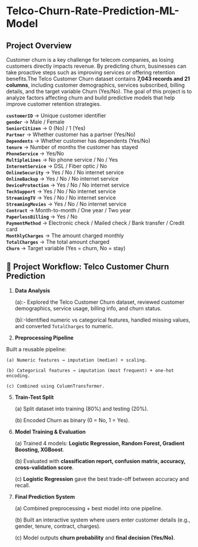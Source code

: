 # Telco-Churn-Rate-Prediction-ML-Model
## Project Overview

Customer churn is a key challenge for telecom companies, as losing customers directly impacts revenue. By predicting churn, businesses can take proactive steps such as improving services or offering retention benefits.The Telco Customer Churn dataset contains **7,043 records and 21 columns**, including customer demographics, services subscribed, billing details, and the target variable Churn (Yes/No).
The goal of this project is to analyze factors affecting churn and build predictive models that help improve customer retention strategies.

**`customerID`** → Unique customer identifier  
**`gender`** → Male / Female  
**`SeniorCitizen`** → 0 (No) / 1 (Yes)  
**`Partner`** → Whether customer has a partner (Yes/No)  
**`Dependents`** → Whether customer has dependents (Yes/No)  
**`tenure`** → Number of months the customer has stayed  
**`PhoneService`** → Yes/No  
**`MultipleLines`** → No phone service / No / Yes  
**`InternetService`** → DSL / Fiber optic / No  
**`OnlineSecurity`** → Yes / No / No internet service  
**`OnlineBackup`** → Yes / No / No internet service  
**`DeviceProtection`** → Yes / No / No internet service  
**`TechSupport`** → Yes / No / No internet service  
**`StreamingTV`** → Yes / No / No internet service  
**`StreamingMovies`** → Yes / No / No internet service  
**`Contract`** → Month-to-month / One year / Two year  
**`PaperlessBilling`** → Yes / No  
**`PaymentMethod`** → Electronic check / Mailed check / Bank transfer / Credit card  
**`MonthlyCharges`** → The amount charged monthly  
**`TotalCharges`** → The total amount charged  
**`Churn`** → Target variable (Yes = churn, No = stay)  


## 🔎 Project Workflow: Telco Customer Churn Prediction

1. **Data Analysis**
   
   (a):- Explored the Telco Customer Churn dataset, reviewed customer demographics, service usage, billing info, and churn status.
   
   (b):-Identified numeric vs categorical features, handled missing values, and converted `TotalCharges` to numeric.

3. **Preprocessing Pipeline**
   
 Built a reusable pipeline:
 
    (a) Numeric features → imputation (median) + scaling.
    
    (b) Categorical features → imputation (most frequent) + one-hot encoding.
    
    (c) Combined using ColumnTransformer.

5. **Train-Test Split**
   
    (a) Split dataset into training (80%) and testing (20%).
   
    (b) Encoded Churn as binary (0 = No, 1 = Yes).

7. **Model Training & Evaluation**
   
    (a) Trained 4 models: **Logistic Regression, Random Forest, Gradient Boosting, XGBoost**.
   
    (b) Evaluated with **classification report, confusion matrix, accuracy, cross-validation score**.
   
    (c) **Logistic Regression** gave the best trade-off between accuracy and recall.

9. **Final Prediction System**

    (a) Combined preprocessing + best model into one pipeline.
   
    (b) Built an interactive system where users enter customer details (e.g., gender, tenure, contract, charges).
   
    (c) Model outputs **churn probability** and **final decision (Yes/No)**.

